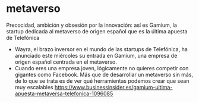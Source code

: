 # metaverso


Precocidad, ambición y obsesión por la innovación: así es Gamium, la startup dedicada al metaverso de origen español que es la última apuesta de Telefónica
- Wayra, el brazo inversor en el mundo de las startups de Telefónica, ha anunciado este miércoles su entrada en Gamium, una empresa de origen español centrada en el metaverso.
- Cuando eres una empresa joven, lógicamente no quieres competir con gigantes como Facebook. Más que de desarrollar un metaverso sin más, de lo que se trata es de ver qué herramientas podemos crear que sean muy escalables
https://www.businessinsider.es/gamium-ultima-apuesta-metaversa-telefonica-1096085